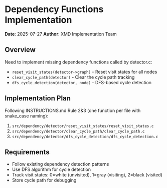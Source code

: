# Dependency Functions Implementation

**Date**: 2025-07-27
**Author**: XMD Implementation Team

## Overview
Need to implement missing dependency functions called by detector.c:
- `reset_visit_states(detector->graph)` - Reset visit states for all nodes
- `clear_cycle_path(detector)` - Clear the cycle path tracking
- `dfs_cycle_detection(detector, node)` - DFS-based cycle detection

## Implementation Plan
Following INSTRUCTIONS.md Rule 2&3 (one function per file with snake_case naming):

1. `src/dependency/detector/reset_visit_states/reset_visit_states.c`
2. `src/dependency/detector/clear_cycle_path/clear_cycle_path.c` 
3. `src/dependency/detector/dfs_cycle_detection/dfs_cycle_detection.c`

## Requirements
- Follow existing dependency detection patterns
- Use DFS algorithm for cycle detection
- Track visit states: 0=white (unvisited), 1=gray (visiting), 2=black (visited)
- Store cycle path for debugging